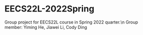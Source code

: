 # EECS22L-2022Spring
Group project for EECS22L course in Spring 2022 quarter.\n
Group member: Yiming He, Jiawei Li, Cody Ding
